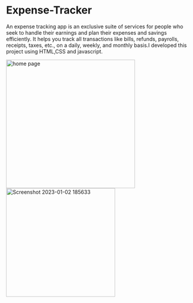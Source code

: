 # Expense-Tracker
An expense tracking app is an exclusive suite of services for people who seek to handle their earnings and plan their expenses and savings efficiently. It helps you track all transactions like bills, refunds, payrolls, receipts, taxes, etc., on a daily, weekly, and monthly basis.I developed this project using HTML,CSS and 
javascript.


<img width="350" alt="home page" src="https://user-images.githubusercontent.com/94911600/210237751-2b894f99-0029-4215-95bf-65938e7471ff.png">

<img width="296" alt="Screenshot 2023-01-02 185633" src="https://user-images.githubusercontent.com/94911600/210237971-47764ddf-8bb8-47b0-9344-d0630dd6da7d.png">


